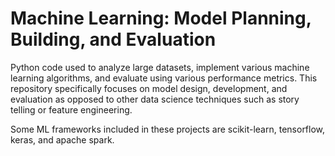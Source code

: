 # Machine Learning: Model Planning, Building, and Evaluation

Python code used to analyze large datasets, implement various machine learning algorithms, and evaluate using various performance metrics. This repository specifically focuses on model design, development, and evaluation as opposed to other data science techniques such as story telling or feature engineering. 

Some ML frameworks included in these projects are scikit-learn, tensorflow, keras, and apache spark.
